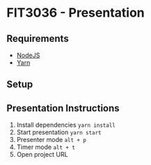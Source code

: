 # FIT3036 - Presentation

## Requirements

- [NodeJS](https://nodejs.org/en/)
- [Yarn](https://yarnpkg.com/en/)

## Setup

## Presentation Instructions

1. Install dependencies `yarn install`
2. Start presentation `yarn start`
3. Presenter mode `alt + p`
4. Timer mode `alt + t`
5. Open project URL
<!-- TODO: Add project URL -->
